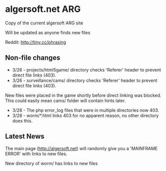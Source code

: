 algersoft.net ARG
=================
Copy of the current algersoft ARG site

Will be updated as anyone finds new files

Reddit: http://tiny.cc/phrasing

Non-file changes
----------------
- 3/26 - projects/html5game/ directory checks 'Referer' header to prevent direct file links (403).
- 3/26 - surveillance/cams/  directory checks 'Referer' header to prevent direct file links (403).

New files were placed in the game shortly before direct linking was blocked. This could easily mean cams/ folder will contain hints later.

- 3/28 - The php error_log files that were in multiple directories now 403.
- 3/28 - worm/*.html links 403 for no apparent reason, no other directory does this.

Latest News
-----------
The main page (http://algersoft.net) will randomly give you a 'MAINFRAME ERROR' with links to new files.

New directory of worm/ has links to new files
